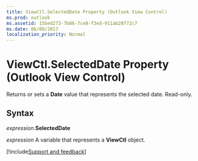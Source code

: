 ```yaml
---
title: ViewCtl.SelectedDate Property (Outlook View Control)
ms.prod: outlook
ms.assetid: 15bed273-7b86-7ce8-f3ed-911ab20772c7
ms.date: 06/08/2017
localization_priority: Normal
---
```



# ViewCtl.SelectedDate Property (Outlook View Control)

Returns or sets a  **Date** value that represents the selected date. Read-only.


## Syntax

_expression_.**SelectedDate**

_expression_ A variable that represents a  **ViewCtl** object.

[!include[Support and feedback](~/includes/feedback-boilerplate.md)]